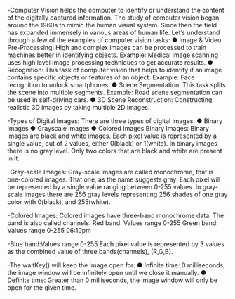 -Computer Vision helps the computer to identify or understand the content of the digitally captured information. The study of computer vision began around the 1960s to mimic the human visual system. Since then the field has expanded immensely in various areas of human life. Let’s understand through a few of the examples of computer vision tasks: ● Image & Video Pre-Processing: High and complex images can be processed to train machines better in identifying objects. Example: Medical image scanning uses high level image processing techniques to get accurate results. ● Recognition: This task of computer vision that helps to identify if an image contains specific objects or features of an object. Example: Face recognition to unlock smartphones. ● Scene Segmentation: This task splits the scene into multiple segments. Example: Road scene segmentation can be used in self-driving cars. ● 3D Scene Reconstruction: Constructing realistic 3D images by taking multiple 2D images.

-Types of Digital Images: There are three types of digital images: ● Binary Images ● Grayscale Images ● Colored Images Binary Images: Binary images are black and white images. Each pixel value is represented by a single value, out of 2 values, either 0(black) or 1(white). In binary images there is no gray level. Only two colors that are black and white are present in it.

-Gray-scale Images: Gray-scale images are called monochrome, that is one-colored images. That one, as the name suggests gray. Each pixel will be represented by a single value ranging between 0-255 values. In gray-scale images there are 256 gray levels representing 256 shades of one gray color with 0(black), and 255(white).


-Colored Images: Colored images have three-band monochrome data. The band is also called channels. Red band: Values range 0-255 Green band: Values range 0-255
06:10pm

-Blue band:Values range 0-255 Each pixel value is represented by 3 values as the combined value of three bands(channels), (R,G,B).

-The waitKey() will keep the image open for: ● Infinite time: 0 milliseconds, the image window will be infinitely open until we close it manually. ● Definite time: Greater than 0 milliseconds, the image window will only be open for the given time.
